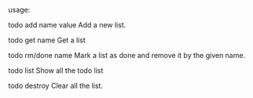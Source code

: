 
usage:

  todo add name value
  Add a new list.

  todo get name
  Get a list

  todo rm/done name
  Mark a list as done and remove it by the given name.

  todo list
  Show all the todo list

  todo destroy
  Clear all the list.

